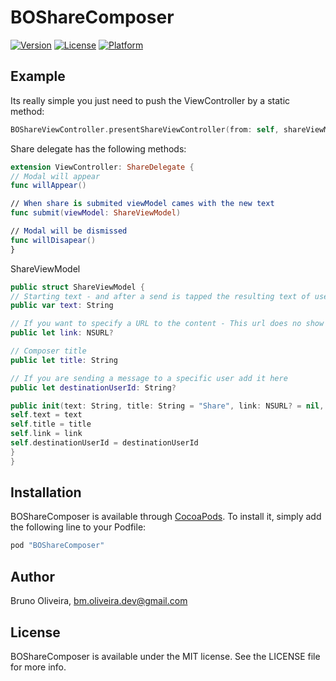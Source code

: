 # BOShareComposer

[![Version](https://img.shields.io/cocoapods/v/BOShareComposer.svg?style=flat)](http://cocoapods.org/pods/BOShareComposer)
[![License](https://img.shields.io/cocoapods/l/BOShareComposer.svg?style=flat)](http://cocoapods.org/pods/BOShareComposer)
[![Platform](https://img.shields.io/cocoapods/p/BOShareComposer.svg?style=flat)](http://cocoapods.org/pods/BOShareComposer)

## Example
Its really simple you just need to push the ViewController by a static method:

```swift
BOShareViewController.presentShareViewController(from: self, shareViewModel: shareViewModel, shareDelegate: self)
```

Share delegate has the following methods:

```swift
extension ViewController: ShareDelegate {
// Modal will appear
func willAppear()

// When share is submited viewModel cames with the new text
func submit(viewModel: ShareViewModel)

// Modal will be dismissed
func willDisapear()
}
```

ShareViewModel 

```swift
public struct ShareViewModel {
// Starting text - and after a send is tapped the resulting text of user input
public var text: String

// If you want to specify a URL to the content - This url does no show in the editor
public let link: NSURL?

// Composer title
public let title: String

// If you are sending a message to a specific user add it here
public let destinationUserId: String?

public init(text: String, title: String = "Share", link: NSURL? = nil, destinationUserId: String? = nil){
self.text = text
self.title = title
self.link = link
self.destinationUserId = destinationUserId
}
}
```

## Installation

BOShareComposer is available through [CocoaPods](http://cocoapods.org). To install
it, simply add the following line to your Podfile:

```ruby
pod "BOShareComposer"
```

## Author

Bruno Oliveira, bm.oliveira.dev@gmail.com

## License

BOShareComposer is available under the MIT license. See the LICENSE file for more info.
